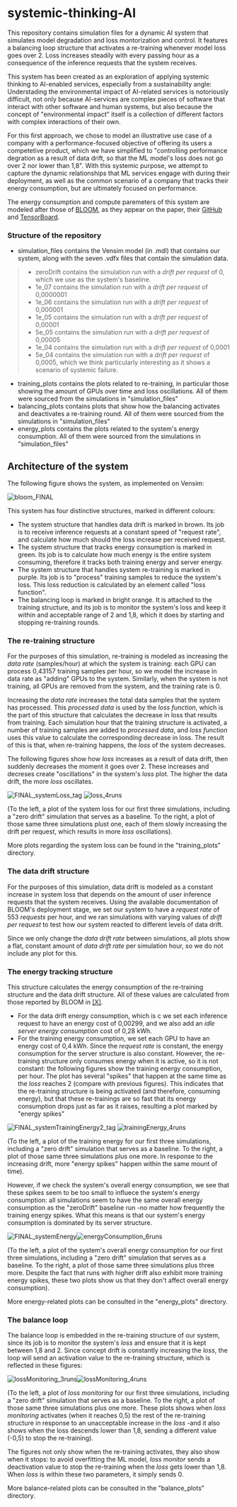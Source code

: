 # systemic-thinking-AI
This repository contains simulation files for a dynamic AI system that simulates model degradation and loss montorization and control. It features a balancing loop structure that activates a re-training whenever model loss goes over 2. Loss increases steadily with every passing hour as a consequence of the inference requests that the system receives.

This system has been created as an exploration of applying systemic thinking to AI-enabled services, especially from a sustainability angle: Understading the environmental impact of AI-related services is notoriously difficult, not only because AI-services are complex pieces of software that interact with other software and human systems, but also because the concept of "environmental impact" itself is a collection of different factors with complex interactions of their own.

For this first approach, we chose to model an illustrative use case of a company with a performance-focused objective of offering its users a competetive product, which we have simplified to "controlling performance degration as a result of data drift, so that the ML model's loss does not go over 2 nor lower than 1,8". With this systemic purpose, we attempt to capture the dynamic relationships that ML services engage with during their deployment, as well as the common scenario of a company that tracks their energy consumption, but are ultimately focused on performance.

The energy consumption and compute paremeters of this system are modeled after those of [BLOOM](https://arxiv.org/pdf/2211.02001), as they appear on the paper, their [GitHub](https://huggingface.co/bigscience/bloom-intermediate) and [TensorBoard](https://huggingface.co/bigscience/tr11-176B-logs/tensorboard).

### Structure of the repository
* simulation_files contains the Vensim model (in .mdl) that contains our system, along with the seven .vdfx files that contain the simulation data.
>* zeroDrift contains the simulation run with a *drift per request* of 0, which we use as the system's baseline.
>* 1e_07 contains the simulation run with a *drift per request* of 0,0000001
>* 1e_06 contains the simulation run with a *drift per request* of 0,000001
>* 1e_05 contains the simulation run with a *drift per request* of 0,00001
>* 5e_05 contains the simulation run with a *drift per request* of 0,00005
>* 1e_04 contains the simulation run with a *drift per request* of 0,0001
>* 5e_04 contains the simulation run with a *drift per request* of 0,0005, which we think particularly interesting as it shows a scenario of systemic failure.

* training_plots contains the plots related to re-training, in particular those showing the amount of GPUs over time and loss oscillations. All of them were sourced from the simulations in "simulation_files"
* balancing_plots contains plots that show how the balancing activates and deactivates a re-training round. All of them were sourced from the simulations in "simulation_files"
* energy_plots contains the plots related to the system's energy consumption. All of them were sourced from the simulations in "simulation_files"

## Architecture of the system
The following figure shows the system, as implemented on Vensim:

![bloom_FINAL](https://github.com/user-attachments/assets/23e1d997-5ab9-4e02-8138-af74884c1b04)

This system has four distinctive structures, marked in different colours:
* The system structure that handles data drift is marked in brown. Its job is to receive inference requests at a constant speed of "request rate", and calculate how much should the loss increase per received request.
* The system structure that tracks energy consumption is marked in green. Its job is to calculate how much energy is the entire system consuming, therefore it tracks both training energy and server energy.
* The system structure that handles system re-training is marked in purple. Its job is to "process" training samples to reduce the system's loss. This loss reduction is calculated by an element called "loss function".
* The balancing loop is marked in bright orange. It is attached to the training structure, and its job is to monitor the system's loss and keep it within and acceptable range of 2 and 1,8, which it does by starting and stopping re-training rounds.

### The re-training structure
For the purposes of this simulation, re-training is modeled as increasing the *data rate* (samples/hour) at which the system is training: each GPU can process 0,43157 training samples per hour, so we model the increase in data rate as "adding" GPUs to the system. Similarly, when the system is not training, all GPUs are removed from the system, and the training rate is 0.

Increasing the *data rate* increases the total data samples that the system has processed. This *processed data* is used by the *loss function*, which is the part of this structure that calculates the decrease in loss that results from training. Each simulation hour that the training structure is activated, a number of training samples are added to *processed data*, and *loss function* uses this value to calculate the corresponding decrease in loss. The result of this is that, when re-training happens, the *loss* of the system decreases.

The following figures show how *loss* increases as a result of data drift, then suddenly decreases the moment it goes over 2. These increases and decreses create "oscillations" in the system's *loss* plot. The higher the data drift, the more *loss* oscillates.

 ![FINAL_systemLoss_tag](https://github.com/user-attachments/assets/04c95955-416d-40c2-ae07-abcf398840e9) ![loss_4runs](https://github.com/user-attachments/assets/d060de9b-b3e9-41fd-8ad3-4de7b45196cf)


(To the left, a plot of the system loss for our first three simulations, including a "zero drift" simulation that serves as a baseline. To the right, a plot of those same three simulations plust one, each of them slowly increasing the drift per request, which results in more *loss* oscillations). 

 More plots regarding the system loss can be found in the "training_plots" directory.

### The data drift structure
For the purposes of this simulation, data drift is modeled as a constant increase in system loss that depends on the amount of user inference requests that the system receives. Using the available documentation of BLOOM's deployment stage, we set our system to have a *request rate* of 553 *requests* per hour, and we ran simulations with varying values of *drift per request* to test how our system reacted to different levels of data drift.

Since we only change the *data drift rate* between simulations, all plots show a flat, constant amount of *data drift rate* per simulation hour, so we do not include any plot for this.

### The energy tracking structure
This structure calculates the energy consumption of the re-training structure and the data drift structure. All of these values are calculated from those reported by BLOOM in [[X]](https://arxiv.org/pdf/2211.02001).
* For the data drift energy consumption, which is c we set each inference request to have an energy cost of 0,00299, and we also add an *idle server energy consumption* cost of  0,28 kWh.
* For the training energy consumption, we set each GPU to have an energy cost of 0,4 kWh.
Since the *request rate* is constant, the energy consumption for the server structure is also constant. However, the re-training structure only consumes energy when it is active, so it is not constant: the following figures show the training energy consumption, per hour. The plot has several "spikes" that happen at the same time as the *loss* reaches 2 (compare with previous figures). This indicates that the re-training structure is being activated (and therefore, consuming energy), but that these re-trainings are so fast that its energy consumption drops just as far as it raises, resulting a plot marked by "energy spikes"

![FINAL_systemTrainingEnergy2_tag](https://github.com/user-attachments/assets/eb8e1b8f-b9df-4d1c-adb5-e98d00a982bc) ![trainingEnergy_4runs](https://github.com/user-attachments/assets/9b128a14-13ef-4230-b1f9-bc6c1e7001df)


(To the left, a plot of the training energy for our first three simulations, including a "zero drift" simulation that serves as a baseline. To the right, a plot of those same three simulations plus one more. In response to the increasing drift, more "energy spikes" happen within the same mount of time).

However, if we check the system's overall energy consumption, we see that these spikes seem to be too small to influece the system's energy consumption: all simulations seem to have the same overall energy consumption as the "zeroDrift" baseline run -no matter how frequently the training energy spikes. What this means is that our system's energy consumption is dominated by its server structure.

![FINAL_systemEnergy](https://github.com/user-attachments/assets/6b8be522-fa71-447a-a882-dd191d0ccdd7)![energyConsumption_6runs](https://github.com/user-attachments/assets/752bbc47-7d82-441b-b030-1e24b1125217)

(To the left, a plot of the system's overall energy consumption for our first three simulations, including a "zero drift" simulation that serves as a baseline. To the right, a plot of those same three simulations plus three more. Despite the fact that runs with higher drift also exhibit more training energy spikes, these two plots show us that they don't affect overall energy consumption).

More energy-related plots can be consulted in the "energy_plots" directory.

### The balance loop
The balance loop is embedded in the re-training structure of our system, since its job is to monitor the system's *loss* and ensure that it is kept between 1,8 and 2. Since concept drift is constantly increasing the *loss*, the loop will send an activation value to the re-training structure, which is reflected in these figures:

![lossMonitoring_3runs](https://github.com/user-attachments/assets/7e974472-c26f-4b5e-b969-784e63ed0011)![lossMonitoring_4runs](https://github.com/user-attachments/assets/b552b3e8-fe9f-4734-8378-f489ac6c73ee)

(To the left, a plot of *loss monitoring* for our first three simulations, including a "zero drift" simulation that serves as a baseline. To the right, a plot of those same three simulations plus one more. These plots shows when *loss monitoring* activates (when it reaches 0,5) the rest of the re-training structure in response to an unacceptable increase in the *loss* -and it also shows when the loss descends lower than 1,8, sending a different value (-0,5) to stop the re-training).

The figures not only show when the re-training activates, they also show when it stops: to avoid overfitting the ML model, *loss monitor* sends a deactivation value to stop the re-training when the *loss* gets lower than 1,8. When *loss* is within these two parameters, it simply sends 0.

More balance-related plots can be consulted in the "balance_plots" directory.



